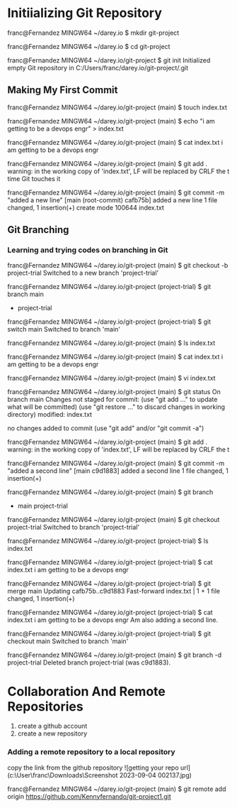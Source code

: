  # Initiializing Git Repository
 franc@Fernandez MINGW64 ~/darey.io
$ mkdir git-project

franc@Fernandez MINGW64 ~/darey.io
$ cd git-project

franc@Fernandez MINGW64 ~/darey.io/git-project
$ git init
Initialized empty Git repository in C:/Users/franc/darey.io/git-project/.git

## Making My First Commit
franc@Fernandez MINGW64 ~/darey.io/git-project (main)
$ touch index.txt

franc@Fernandez MINGW64 ~/darey.io/git-project (main)
$ echo "i am getting to be a devops engr" > index.txt

franc@Fernandez MINGW64 ~/darey.io/git-project (main)
$ cat index.txt
i am getting to be a devops engr

franc@Fernandez MINGW64 ~/darey.io/git-project (main)
$ git add .
warning: in the working copy of 'index.txt', LF will be replaced by CRLF the
t time Git touches it

franc@Fernandez MINGW64 ~/darey.io/git-project (main)
$ git commit -m "added a new line"
[main (root-commit) cafb75b] added a new line
 1 file changed, 1 insertion(+)
 create mode 100644 index.txt

## Git Branching
### Learning and trying codes on branching in Git
franc@Fernandez MINGW64 ~/darey.io/git-project (main)
$ git checkout -b project-trial
Switched to a new branch 'project-trial'

franc@Fernandez MINGW64 ~/darey.io/git-project (project-trial)
$ git branch
  main
* project-trial

franc@Fernandez MINGW64 ~/darey.io/git-project (project-trial)
$ git switch main
Switched to branch 'main'

franc@Fernandez MINGW64 ~/darey.io/git-project (main)
$ ls
index.txt

franc@Fernandez MINGW64 ~/darey.io/git-project (main)
$ cat index.txt
i am getting to be a devops engr

franc@Fernandez MINGW64 ~/darey.io/git-project (main)
$ vi index.txt

franc@Fernandez MINGW64 ~/darey.io/git-project (main)
$ git status
On branch main
Changes not staged for commit:
  (use "git add <file>..." to update what will be committed)
  (use "git restore <file>..." to discard changes in working directory)
        modified:   index.txt

no changes added to commit (use "git add" and/or "git commit -a")

franc@Fernandez MINGW64 ~/darey.io/git-project (main)
$ git add .
warning: in the working copy of 'index.txt', LF will be replaced by CRLF the
t

franc@Fernandez MINGW64 ~/darey.io/git-project (main)
$ git commit -m "added a second line"
[main c9d1883] added a second line
 1 file changed, 1 insertion(+)

franc@Fernandez MINGW64 ~/darey.io/git-project (main)
$ git branch
* main
  project-trial

franc@Fernandez MINGW64 ~/darey.io/git-project (main)
$ git checkout project-trial
Switched to branch 'project-trial'

franc@Fernandez MINGW64 ~/darey.io/git-project (project-trial)
$ ls
index.txt

franc@Fernandez MINGW64 ~/darey.io/git-project (project-trial)
$ cat index.txt
i am getting to be a devops engr

franc@Fernandez MINGW64 ~/darey.io/git-project (project-trial)
$ git merge main
Updating cafb75b..c9d1883
Fast-forward
 index.txt | 1 +
 1 file changed, 1 insertion(+)

franc@Fernandez MINGW64 ~/darey.io/git-project (project-trial)
$ cat index.txt
i am getting to be a devops engr
Am also adding a second line.

franc@Fernandez MINGW64 ~/darey.io/git-project (project-trial)
$ git checkout main
Switched to branch 'main'

franc@Fernandez MINGW64 ~/darey.io/git-project (main)
$ git branch -d project-trial
Deleted branch project-trial (was c9d1883).

# Collaboration And Remote Repositories
1. create a github account
2. create a new repository

### Adding a remote repository to a local repository
copy the link from the github repository
![getting your repo url] (c:\User\franc\Downloads\Screenshot 2023-09-04 002137.jpg)

franc@Fernandez MINGW64 ~/darey.io/git-project (main)
$ git remote add origin https://github.com/Kennyfernando/git-project1.git

